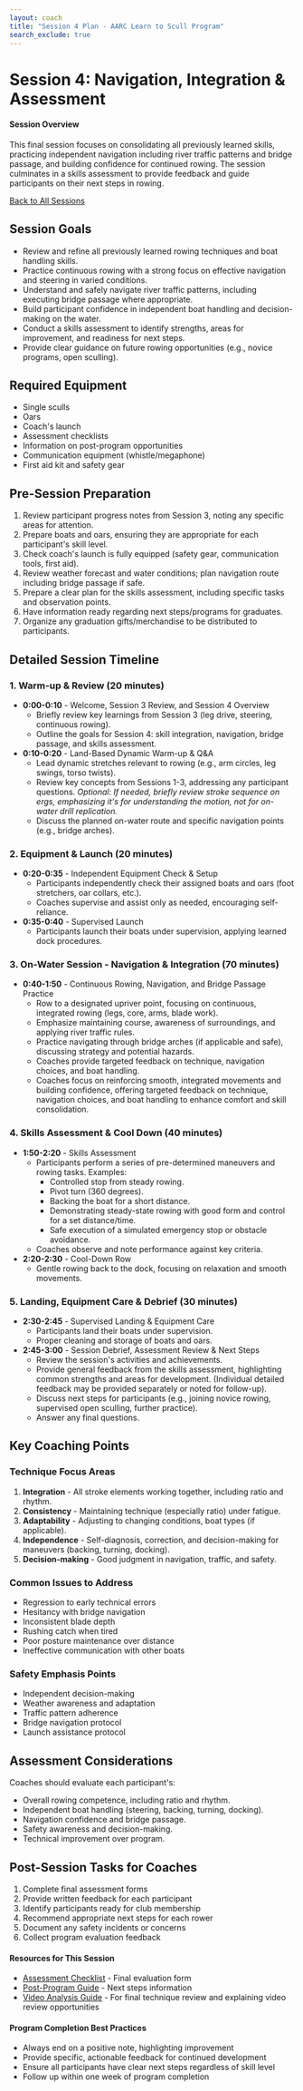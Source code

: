 ```yaml
---
layout: coach
title: "Session 4 Plan - AARC Learn to Scull Program"
search_exclude: true
---
```


# Session 4: Navigation, Integration & Assessment

<div class="info-box tip">
  <h4>Session Overview</h4>
  <p>This final session focuses on consolidating all previously learned skills, practicing independent navigation including river traffic patterns and bridge passage, and building confidence for continued rowing. The session culminates in a skills assessment to provide feedback and guide participants on their next steps in rowing.</p>
  <div class="text-center mt-3">
    <a href="{{ site.baseurl }}/for-coaches/session-plans/overview.html" class="cta-button"><i class="fas fa-arrow-left"></i> Back to All Sessions</a>
  </div>
</div>

## Session Goals
- Review and refine all previously learned rowing techniques and boat handling skills.
- Practice continuous rowing with a strong focus on effective navigation and steering in varied conditions.
- Understand and safely navigate river traffic patterns, including executing bridge passage where appropriate.
- Build participant confidence in independent boat handling and decision-making on the water.
- Conduct a skills assessment to identify strengths, areas for improvement, and readiness for next steps.
- Provide clear guidance on future rowing opportunities (e.g., novice programs, open sculling).

## Required Equipment
- Single sculls
- Oars
- Coach's launch
- Assessment checklists
- Information on post-program opportunities
- Communication equipment (whistle/megaphone)
- First aid kit and safety gear

## Pre-Session Preparation
1. Review participant progress notes from Session 3, noting any specific areas for attention.
2. Prepare boats and oars, ensuring they are appropriate for each participant's skill level.
3. Check coach's launch is fully equipped (safety gear, communication tools, first aid).
4. Review weather forecast and water conditions; plan navigation route including bridge passage if safe.
5. Prepare a clear plan for the skills assessment, including specific tasks and observation points.
6. Have information ready regarding next steps/programs for graduates.
7. Organize any graduation gifts/merchandise to be distributed to participants.

## Detailed Session Timeline

### 1. Warm-up & Review (20 minutes)
- **0:00-0:10** - Welcome, Session 3 Review, and Session 4 Overview
  - Briefly review key learnings from Session 3 (leg drive, steering, continuous rowing).
  - Outline the goals for Session 4: skill integration, navigation, bridge passage, and skills assessment.
- **0:10-0:20** - Land-Based Dynamic Warm-up & Q&A
  - Lead dynamic stretches relevant to rowing (e.g., arm circles, leg swings, torso twists).
  - Review key concepts from Sessions 1-3, addressing any participant questions. *Optional: If needed, briefly review stroke sequence on ergs, emphasizing it's for understanding the motion, not for on-water drill replication.*
  - Discuss the planned on-water route and specific navigation points (e.g., bridge arches).

### 2. Equipment & Launch (20 minutes)
- **0:20-0:35** - Independent Equipment Check & Setup
  - Participants independently check their assigned boats and oars (foot stretchers, oar collars, etc.).
  - Coaches supervise and assist only as needed, encouraging self-reliance.
- **0:35-0:40** - Supervised Launch
  - Participants launch their boats under supervision, applying learned dock procedures.

### 3. On-Water Session - Navigation & Integration (70 minutes)
- **0:40-1:50** - Continuous Rowing, Navigation, and Bridge Passage Practice
  - Row to a designated upriver point, focusing on continuous, integrated rowing (legs, core, arms, blade work).
  - Emphasize maintaining course, awareness of surroundings, and applying river traffic rules.
  - Practice navigating through bridge arches (if applicable and safe), discussing strategy and potential hazards.
  - Coaches provide targeted feedback on technique, navigation choices, and boat handling.
  - Coaches focus on reinforcing smooth, integrated movements and building confidence, offering targeted feedback on technique, navigation choices, and boat handling to enhance comfort and skill consolidation.

### 4. Skills Assessment & Cool Down (40 minutes)
- **1:50-2:20** - Skills Assessment
  - Participants perform a series of pre-determined maneuvers and rowing tasks. Examples:
    - Controlled stop from steady rowing.
    - Pivot turn (360 degrees).
    - Backing the boat for a short distance.
    - Demonstrating steady-state rowing with good form and control for a set distance/time.
    - Safe execution of a simulated emergency stop or obstacle avoidance.
  - Coaches observe and note performance against key criteria.
- **2:20-2:30** - Cool-Down Row
  - Gentle rowing back to the dock, focusing on relaxation and smooth movements.

### 5. Landing, Equipment Care & Debrief (30 minutes)
- **2:30-2:45** - Supervised Landing & Equipment Care
  - Participants land their boats under supervision.
  - Proper cleaning and storage of boats and oars.
- **2:45-3:00** - Session Debrief, Assessment Review & Next Steps
  - Review the session's activities and achievements.
  - Provide general feedback from the skills assessment, highlighting common strengths and areas for development. (Individual detailed feedback may be provided separately or noted for follow-up).
  - Discuss next steps for participants (e.g., joining novice rowing, supervised open sculling, further practice).
  - Answer any final questions.

## Key Coaching Points

### Technique Focus Areas
1. **Integration** - All stroke elements working together, including ratio and rhythm.
2. **Consistency** - Maintaining technique (especially ratio) under fatigue.
3. **Adaptability** - Adjusting to changing conditions, boat types (if applicable).
4. **Independence** - Self-diagnosis, correction, and decision-making for maneuvers (backing, turning, docking).
5. **Decision-making** - Good judgment in navigation, traffic, and safety.

### Common Issues to Address
- Regression to early technical errors
- Hesitancy with bridge navigation
- Inconsistent blade depth
- Rushing catch when tired
- Poor posture maintenance over distance
- Ineffective communication with other boats

### Safety Emphasis Points
- Independent decision-making
- Weather awareness and adaptation
- Traffic pattern adherence
- Bridge navigation protocol
- Launch assistance protocol

## Assessment Considerations
Coaches should evaluate each participant's:
- Overall rowing competence, including ratio and rhythm.
- Independent boat handling (steering, backing, turning, docking).
- Navigation confidence and bridge passage.
- Safety awareness and decision-making.
- Technical improvement over program.

## Post-Session Tasks for Coaches
1. Complete final assessment forms
2. Provide written feedback for each participant
3. Identify participants ready for club membership
4. Recommend appropriate next steps for each rower
5. Document any safety incidents or concerns
6. Collect program evaluation feedback

<div class="info-box note mt-4">
  <h4>Resources for This Session</h4>
  <ul>
    <li><a href="{{ site.baseurl }}/for-coaches/program-management/assessment-tools.html">Assessment Checklist</a> - Final evaluation form</li>
    <li><a href="{{ site.baseurl }}/for-coaches/program-management/administrative-guide.html">Post-Program Guide</a> - Next steps information</li>
    <li><a href="{{ site.baseurl }}/for-coaches/technical-coaching/video-analysis.html">Video Analysis Guide</a> - For final technique review and explaining video review opportunities</li>
  </ul>
</div>

<div class="info-box tip mt-4">
  <h4>Program Completion Best Practices</h4>
  <ul>
    <li>Always end on a positive note, highlighting improvement</li>
    <li>Provide specific, actionable feedback for continued development</li>
    <li>Ensure all participants have clear next steps regardless of skill level</li>
    <li>Follow up within one week of program completion</li>
  </ul>
</div>
